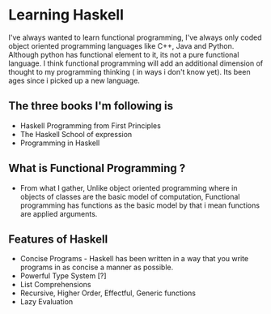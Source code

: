 # Learning Haskell 
I've always wanted to learn functional programming, I've always only coded object oriented programming languages like C++, Java and Python. Although python has functional element to it, its not a pure functional language. 
I think functional programming will add an additional dimension of thought to my programming thinking ( in ways i don't know yet). Its been ages since i picked up a new language. 

## The three books I'm following is 
- Haskell Programming from First Principles
- The Haskell School of expression 
- Programming in Haskell 


## What is Functional Programming ?
- From what I gather, Unlike object oriented programming where in objects of classes are the basic model of computation, Functional programming has functions as the basic model by that i mean functions are applied arguments. 


## Features of Haskell 
- Concise Programs - Haskell has been written in a way that you write programs in as concise a manner as possible. 
- Powerful Type System [?]
- List Comprehensions
- Recursive, Higher Order, Effectful, Generic functions
- Lazy Evaluation